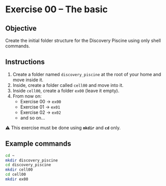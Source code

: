 # Exercise 00 – The basic

## Objective
Create the initial folder structure for the Discovery Piscine using only shell commands.

## Instructions
1. Create a folder named `discovery_piscine` at the root of your home and move inside it.
2. Inside, create a folder called `cell00` and move into it.
3. Inside `cell00`, create a folder `ex00` (leave it empty).
4. From now on:
   - Exercise 00 → `ex00`
   - Exercise 01 → `ex01`
   - Exercise 02 → `ex02`
   - and so on...

⚠️ This exercise must be done using **`mkdir`** and **`cd`** only.

## Example commands
```bash
cd ~
mkdir discovery_piscine
cd discovery_piscine
mkdir cell00
cd cell00
mkdir ex00